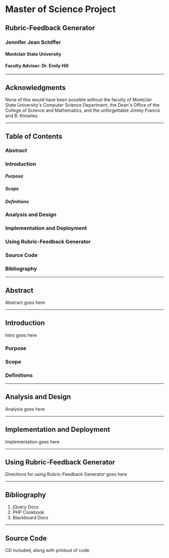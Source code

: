 # Master of Science Project
## Rubric-Feedback Generator

### Jennifer Jean Schiffer

#### Montclair State University
#### Faculty Advisor: Dr. Emily Hill

---

## Acknowledgments

None of this would have been possible without the faculty of Montclair State University's Computer Science Department, the Dean's Office of the College of Science and Mathematics, and the unforgettable Jimmy Francis and B. Knowles.

---

## Table of Contents

### Abstract

### Introduction
##### Purpose
##### Scope
##### Definitions

### Analysis and Design

### Implementation and Deployment

### Using Rubric-Feedback Generator

### Source Code

### Bibliography

---

## Abstract

Abstract goes here

---

## Introduction

Intro goes here

### Purpose

### Scope

### Definitions

---

## Analysis and Design

Analysis goes here

---

## Implementation and Deployment

Implementation goes here

---

## Using Rubric-Feedback Generator

Directions for using Rubric-Feedback Generator goes here

---

## Bibliography

1. jQuery Docs
2. PHP Cookbook
3. Blackboard Docs

---

## Source Code

CD included, along with printout of code